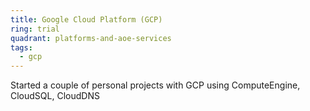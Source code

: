 ```yaml
---
title: Google Cloud Platform (GCP)
ring: trial
quadrant: platforms-and-aoe-services
tags:
  - gcp
---
```


Started a couple of personal projects with GCP using ComputeEngine, CloudSQL, CloudDNS
